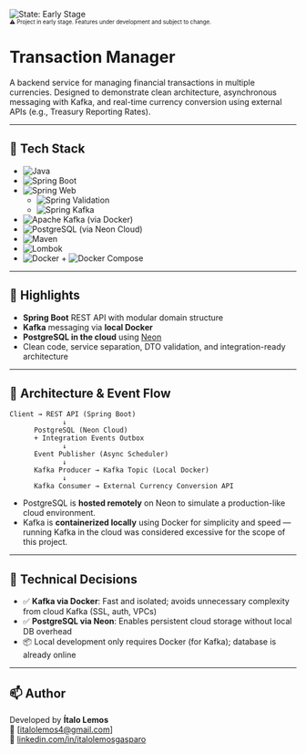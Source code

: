 ![State: Early Stage](https://img.shields.io/badge/Stage-early_stage-orange)<br/>
<sub><small>⚠️ Project in early stage. Features under development and subject to change.</small></sub>

# Transaction Manager

A backend service for managing financial transactions in multiple currencies. Designed to demonstrate clean architecture, asynchronous messaging with Kafka, and real-time currency conversion using external APIs (e.g., Treasury Reporting Rates).

---

## 🧰 Tech Stack

- ![Java](https://img.shields.io/badge/Java-24-007396?logo=java&logoColor=white&style=flat-square)
- ![Spring Boot](https://img.shields.io/badge/Spring_Boot-3.5.3-6DB33F?logo=spring&logoColor=white&style=flat-square)
- ![Spring Web](https://img.shields.io/badge/Spring_Web-3.5.3-6DB33F?logo=spring&logoColor=white&style=flat-square)
    - ![Spring Validation](https://img.shields.io/badge/Spring_Validation-3.5.3-6DB33F?style=flat-square)
    - ![Spring Kafka](https://img.shields.io/badge/Spring_Kafka-3.5.3-6DB33F?logo=apachekafka&logoColor=white&style=flat-square)
- ![Apache Kafka](https://img.shields.io/badge/Apache_Kafka-latest-000000?logo=apachekafka&logoColor=white&style=flat-square) (via Docker)
- ![PostgreSQL](https://img.shields.io/badge/PostgreSQL-runtime-336791?logo=postgresql&logoColor=white&style=flat-square) (via Neon Cloud)
- ![Maven](https://img.shields.io/badge/Maven-build_tool-C71A36?logo=apachemaven&logoColor=white&style=flat-square)
- ![Lombok](https://img.shields.io/badge/Lombok-optional-ED2B33?style=flat-square)
- ![Docker](https://img.shields.io/badge/Docker-runtime-2496ED?logo=docker&logoColor=white&style=flat-square) + ![Docker Compose](https://img.shields.io/badge/Docker_Compose-runtime-2496ED?logo=docker&logoColor=white&style=flat-square)

---

## 🎯 Highlights

- **Spring Boot** REST API with modular domain structure
- **Kafka** messaging via **local Docker**
- **PostgreSQL in the cloud** using [Neon](https://neon.tech)
- Clean code, service separation, DTO validation, and integration-ready architecture

---

## 🧱 Architecture & Event Flow

```text
Client → REST API (Spring Boot)
             ↓
      PostgreSQL (Neon Cloud)
      + Integration Events Outbox
             ↓
      Event Publisher (Async Scheduler)
             ↓
      Kafka Producer → Kafka Topic (Local Docker)
             ↓
      Kafka Consumer → External Currency Conversion API
```

- PostgreSQL is **hosted remotely** on Neon to simulate a production-like cloud environment.
- Kafka is **containerized locally** using Docker for simplicity and speed — running Kafka in the cloud was considered excessive for the scope of this project.

---

## 📄 Technical Decisions

- ✅ **Kafka via Docker**: Fast and isolated; avoids unnecessary complexity from cloud Kafka (SSL, auth, VPCs)
- ✅ **PostgreSQL via Neon**: Enables persistent cloud storage without local DB overhead
- 📦 Local development only requires Docker (for Kafka); database is already online

---

## 📫 Author

Developed by **Ítalo Lemos**  
📧 [italolemos4@gmail.com]  
🔗 [linkedin.com/in/italolemosgasparo](https://www.linkedin.com/in/italolemosgasparo)
